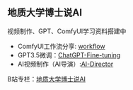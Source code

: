 ## 地质大学博士说AI
视频制作、GPT、ComfyUI学习资料搭建中

- ComfyUI工作流分享:  [workflow](https://github.com/yuyou-dev/workflow)
- GPT3.5微调：[ChatGPT-Fine-tuning](https://github.com/yuyou-dev/ChatGPT-Fine-tuning)
- AI视频制作（AI导演）:[AI-Director](https://github.com/yuyou-dev/AI-Director)

B站专栏：[地质大学博士说AI](https://space.bilibili.com/43149384)

<!---
yuyou-dev/yuyou-dev is a ✨ special ✨ repository because its `README.md` (this file) appears on your GitHub profile.
You can click the Preview link to take a look at your changes.
--->
